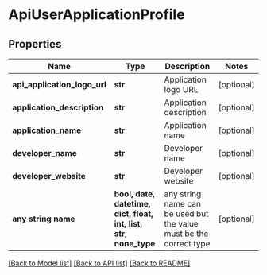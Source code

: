 # ApiUserApplicationProfile


## Properties
Name | Type | Description | Notes
------------ | ------------- | ------------- | -------------
**api_application_logo_url** | **str** | Application logo URL | [optional] 
**application_description** | **str** | Application description | [optional] 
**application_name** | **str** | Application name | [optional] 
**developer_name** | **str** | Developer name | [optional] 
**developer_website** | **str** | Developer website | [optional] 
**any string name** | **bool, date, datetime, dict, float, int, list, str, none_type** | any string name can be used but the value must be the correct type | [optional]

[[Back to Model list]](../README.md#documentation-for-models) [[Back to API list]](../README.md#documentation-for-api-endpoints) [[Back to README]](../README.md)


